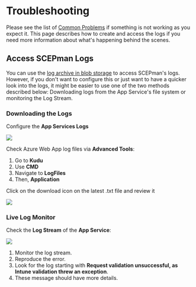 # Troubleshooting

Please see the list of [Common Problems](general.md) if something is not working as you expect it. This page describes how to create and access the logs if you need more information about what's happening behind the scenes.

## Access SCEPman Logs

You can use the [log archive in blob storage](../../scepman-configuration/optional/log-configuration.md) to access SCEPman's logs. However, if you don't want to configure this or just want to have a quicker look into the logs, it might be easier to use one of the two methods described below: Downloading logs from the App Service's file system or monitoring the Log Stream.

### Downloading the Logs

Configure the **App Services Logs**

![](<../../../.gitbook/assets/event32\_5 (2) (3) (3) (3) (3) (3) (2) (1) (1) (1) (1) (1) (1) (1) (1) (1) (1) (1) (1) (1) (1) (1) (1) (1) (4).png>)

Check Azure Web App log files via **Advanced Tools**:

1. Go to **Kudu**
2. Use **CMD**
3. Navigate to **LogFiles**
4. Then, **Application**

Click on the download icon on the latest .txt file and review it

![](<../../../.gitbook/assets/event32\_3 (2) (7) (4) (1) (1) (1) (1) (1) (1) (1) (1) (1) (1) (1) (11) (1) (1) (1) (1) (14).png>)

### Live Log Monitor

Check the **Log Stream** of the **App Service**:

![](<../../../.gitbook/assets/event32\_6 (3) (3) (3) (3) (3) (3) (2) (1) (1) (1) (1) (1) (1) (1) (1) (1) (1) (1) (1) (1) (1) (1) (1) (3).png>)

1. Monitor the log stream.
2. Reproduce the error.
3. Look for the log starting with **Request validation unsuccessful, as Intune validation threw an exception**.
4. These message should have more details.
